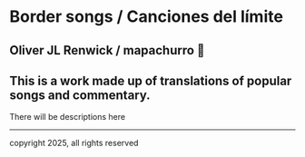 # Border songs / Canciones del límite

## Oliver JL Renwick / mapachurro :raccoon:

## This is a work made up of translations of popular songs and commentary.

There will be descriptions here

---
copyright 2025, all rights reserved